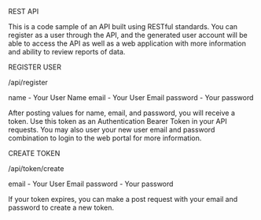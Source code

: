 REST API

This is a code sample of an API built using RESTful standards. You can register as a user through the API, and the generated user account will be able to access the API as well as a web application with more information and ability to review reports of data.

REGISTER USER

/api/register

name - Your User Name
email - Your User Email
password - Your password

After posting values for name, email, and password, you will receive a token. Use this token as an Authentication Bearer Token in your API requests. You may also user your new user email and password combination to login to the web portal for more information.

CREATE TOKEN

/api/token/create

email - Your User Email
password - Your password

If your token expires, you can make a post request with your email and password to create a new token.


